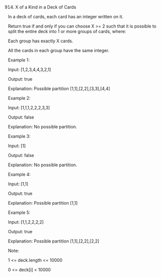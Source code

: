 914. X of a Kind in a Deck of Cards

In a deck of cards, each card has an integer written on it.

Return true if and only if you can choose X >= 2 such that it is possible to split the entire deck into 1 or more groups of cards, where:

Each group has exactly X cards.

All the cards in each group have the same integer.

 

Example 1:

Input: [1,2,3,4,4,3,2,1]

Output: true

Explanation: Possible partition [1,1],[2,2],[3,3],[4,4]


Example 2:

Input: [1,1,1,2,2,2,3,3]

Output: false

Explanation: No possible partition.

Example 3:

Input: [1]

Output: false

Explanation: No possible partition.

Example 4:

Input: [1,1]

Output: true

Explanation: Possible partition [1,1]

Example 5:

Input: [1,1,2,2,2,2]

Output: true

Explanation: Possible partition [1,1],[2,2],[2,2]

Note:

1 <= deck.length <= 10000

0 <= deck[i] < 10000
